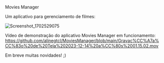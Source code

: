 Movies Manager

Um aplicativo para gerenciamento de filmes:

![Screenshot_1702529075](https://github.com/alinegtcl/MoviesManager/assets/42226293/ced2b9e4-af2a-42a4-a4bd-9cdc244a70e8)


Vídeo de demonstração do aplicativo Movies Manager em funcionamento: https://github.com/alinegtcl/MoviesManager/blob/main/Gravac%CC%A7a%CC%83o%20de%20Tela%202023-12-14%20a%CC%80s%2001.15.02.mov

Em breve muitas novidades! ;)
